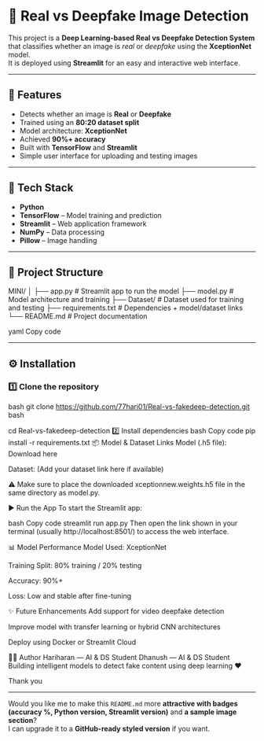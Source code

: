 # 🧠 Real vs Deepfake Image Detection

This project is a **Deep Learning-based Real vs Deepfake Detection System** that classifies whether an image is *real* or *deepfake* using the **XceptionNet** model.  
It is deployed using **Streamlit** for an easy and interactive web interface.

---

## 🚀 Features

- Detects whether an image is **Real** or **Deepfake**
- Trained using an **80:20 dataset split**
- Model architecture: **XceptionNet**
- Achieved **90%+ accuracy**
- Built with **TensorFlow** and **Streamlit**
- Simple user interface for uploading and testing images

---

## 🧩 Tech Stack

- **Python**
- **TensorFlow** – Model training and prediction  
- **Streamlit** – Web application framework  
- **NumPy** – Data processing  
- **Pillow** – Image handling  

---

## 📁 Project Structure

MINI/
│
├── app.py # Streamlit app to run the model
├── model.py # Model architecture and training
├── Dataset/ # Dataset used for training and testing
├── requirements.txt # Dependencies + model/dataset links
└── README.md # Project documentation

yaml
Copy code

---

## ⚙️ Installation

### 1️⃣ Clone the repository
bash
git clone https://github.com/77hari01/Real-vs-fakedeep-detection.git
bash

cd Real-vs-fakedeep-detection
2️⃣ Install dependencies
bash
Copy code
pip install -r requirements.txt
📦 Model & Dataset Links
Model (.h5 file): Download here

Dataset: (Add your dataset link here if available)

⚠️ Make sure to place the downloaded xceptionnew.weights.h5 file in the same directory as model.py.

▶️ Run the App
To start the Streamlit app:

bash
Copy code
streamlit run app.py
Then open the link shown in your terminal (usually http://localhost:8501/) to access the web interface.

📊 Model Performance
Model Used: XceptionNet

Training Split: 80% training / 20% testing

Accuracy: 90%+

Loss: Low and stable after fine-tuning

✨ Future Enhancements
Add support for video deepfake detection

Improve model with transfer learning or hybrid CNN architectures

Deploy using Docker or Streamlit Cloud

👨‍💻 Author
Hariharan — AI & DS Student
Dhanush — AI & DS Student
Building intelligent models to detect fake content using deep learning ❤️

Thank you

---

Would you like me to make this `README.md` more **attractive with badges (accuracy %, Python version, Streamlit version)** and **a sample image section**?  
I can upgrade it to a **GitHub-ready styled version** if you want.

